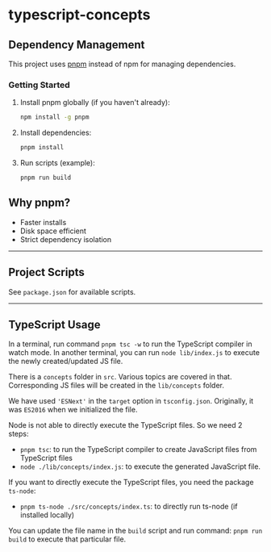 
# typescript-concepts

## Dependency Management

This project uses [pnpm](https://pnpm.io/) instead of npm for managing dependencies.

### Getting Started

1. Install pnpm globally (if you haven't already):
   ```sh
   npm install -g pnpm
   ```
2. Install dependencies:
   ```sh
   pnpm install
   ```
3. Run scripts (example):
   ```sh
   pnpm run build
   ```

## Why pnpm?
- Faster installs
- Disk space efficient
- Strict dependency isolation

---

## Project Scripts

See `package.json` for available scripts.

---

## TypeScript Usage

In a terminal, run command `pnpm tsc -w` to run the TypeScript compiler in watch mode. In another terminal, you can run `node lib/index.js` to execute the newly created/updated JS file.

There is a `concepts` folder in `src`. Various topics are covered in that. Corresponding JS files will be created in the `lib/concepts` folder.

We have used `'ESNext'` in the `target` option in `tsconfig.json`. Originally, it was `ES2016` when we initialized the file.

Node is not able to directly execute the TypeScript files. So we need 2 steps:
  * `pnpm tsc`: to run the TypeScript compiler to create JavaScript files from TypeScript files
  * `node ./lib/concepts/index.js`: to execute the generated JavaScript file.

If you want to directly execute the TypeScript files, you need the package `ts-node`:
  * `pnpm ts-node ./src/concepts/index.ts`: to directly run ts-node (if installed locally)

You can update the file name in the `build` script and run command: `pnpm run build` to execute that particular file.